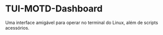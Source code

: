 # TUI-MOTD-Dashboard
Uma interface amigável para operar no terminal do Linux, além de scripts acessórios.
